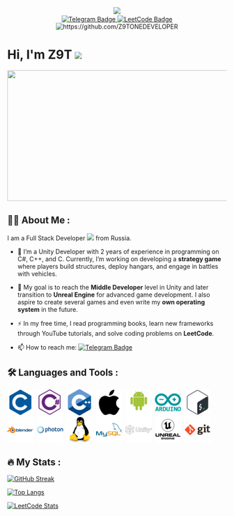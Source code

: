 
<div id="header" align="center">
  <img src="https://media2.giphy.com/media/v1.Y2lkPTc5MGI3NjExZjVmb3cwNmg0eTUyOHkxZmlyNDNjeTl6dHdiaDA0a2Nvb3lyeGo3NSZlcD12MV9pbnRlcm5hbF9naWZfYnlfaWQmY3Q9Zw/78XCFBGOlS6keY1Bil/giphy.webp" width="300"/>
</div>
<div id="badges" align="center">
  <a href="https://t.me/Z9TOWNER">
    <img src="https://img.shields.io/badge/Telegram-blue?logo=telegram&logoColor=white&style=for-the-badge" alt="Telegram Badge"/>
  </a>
  <a href="https://leetcode.com/u/Z9towner">
    <img src="https://img.shields.io/badge/Leetcode-black?logo=leetcode&logoColor=dark&style=for-the-badge" alt="LeetCode Badge"/>
  </a>
</div>
<div id="VIEWS" align="center">
  <img src="https://komarev.com/ghpvc/?username=Z9TONEDEVELOPER&style=flat-square&color=blue" alt="https://github.com/Z9TONEDEVELOPER"/>
</div>
<h1>
  Hi, I'm Z9T
  <img src="https://media.giphy.com/media/hvRJCLFzcasrR4ia7z/giphy.gif" width="30px"/>
</h1>
<div align="center">
  <img src="https://media2.giphy.com/media/v1.Y2lkPTc5MGI3NjExZm96ZGZ5d25xZHAweHBpdGVsZGVqNnFpenQ3MHR1YWF5a3o1bzVvYiZlcD12MV9pbnRlcm5hbF9naWZfYnlfaWQmY3Q9Zw/11kEuHSQAXXiGQ/giphy.webp" width="600" height="300"/>
</div>

## :man_technologist: About Me :
I am a Full Stack Developer <img src="https://media.giphy.com/media/WUlplcMpOCEmTGBtBW/giphy.gif" width="30"> from Russia.
- :telescope: I’m a Unity Developer with 2 years of experience in programming on C#, C++, and C. Currently, I’m working on developing a **strategy game** where players build structures, deploy hangars, and engage in battles with vehicles.

- :seedling: My goal is to reach the **Middle Developer** level in Unity and later transition to **Unreal Engine** for advanced game development. I also aspire to create several games and even write my **own operating system** in the future.

- :zap: In my free time, I read programming books, learn new frameworks through YouTube tutorials, and solve coding problems on **LeetCode**.

- :mailbox: How to reach me: [![Telegram Badge](https://img.shields.io/badge/-z9towner-blue?style=flat&logo=telegram&logoColor=white)](https://t.me/Z9TOWNER)
## :hammer_and_wrench: Languages and Tools :
<div>
  <img src="https://raw.githubusercontent.com/devicons/devicon/ca28c779441053191ff11710fe24a9e6c23690d6/icons/c/c-plain.svg" title="C" alt="C" width="60" height="60"/>&nbsp;
  <img src="https://raw.githubusercontent.com/devicons/devicon/ca28c779441053191ff11710fe24a9e6c23690d6/icons/csharp/csharp-line.svg"  title="csharp" alt="csharp" width="60" height="60"/>&nbsp;
  <img src="https://raw.githubusercontent.com/devicons/devicon/ca28c779441053191ff11710fe24a9e6c23690d6/icons/cplusplus/cplusplus-original.svg" title="cplusplus" alt="cplusplus" width="60" height="60"/>&nbsp;
  <img src="https://raw.githubusercontent.com/devicons/devicon/ca28c779441053191ff11710fe24a9e6c23690d6/icons/apple/apple-original.svg" title="Apple" alt="Apple" width="60" height="60"/>&nbsp;
  <img src="https://raw.githubusercontent.com/devicons/devicon/ca28c779441053191ff11710fe24a9e6c23690d6/icons/android/android-original-wordmark.svg" title="Android" alt="Android" width="60" height="60"/>&nbsp;
  <img src="https://raw.githubusercontent.com/devicons/devicon/ca28c779441053191ff11710fe24a9e6c23690d6/icons/arduino/arduino-original-wordmark.svg" title="arduino" alt="arduino" width="60" height="60"/>&nbsp;
  <img src="https://raw.githubusercontent.com/devicons/devicon/ca28c779441053191ff11710fe24a9e6c23690d6/icons/bash/bash-original.svg" title="bash" alt="bash" width="60" height="60"/>&nbsp;
  <img src="https://raw.githubusercontent.com/devicons/devicon/ca28c779441053191ff11710fe24a9e6c23690d6/icons/blender/blender-original-wordmark.svg" title="blender" alt="blender " width="60" height="60"/>&nbsp;
  <img src="https://raw.githubusercontent.com/devicons/devicon/ca28c779441053191ff11710fe24a9e6c23690d6/icons/photonengine/photonengine-original.svg" title="photonengine" alt="photonengine" width="60" height="60"/>&nbsp;
  <img src="https://raw.githubusercontent.com/devicons/devicon/ca28c779441053191ff11710fe24a9e6c23690d6/icons/linux/linux-original.svg" title="linux"  alt="linux" width="60" height="60"/>&nbsp;
  <img src="https://raw.githubusercontent.com/devicons/devicon/ca28c779441053191ff11710fe24a9e6c23690d6/icons/mysql/mysql-original-wordmark.svg" title="MySQL"  alt="MySQL" width="60" height="60"/>&nbsp;
  <img src="https://raw.githubusercontent.com/devicons/devicon/ca28c779441053191ff11710fe24a9e6c23690d6/icons/unity/unity-line-wordmark.svg" title="unity" alt="unity" width="60" height="60"/>&nbsp;
  <img src="https://raw.githubusercontent.com/devicons/devicon/ca28c779441053191ff11710fe24a9e6c23690d6/icons/unrealengine/unrealengine-original-wordmark.svg" title="unrealengine" alt="unrealengine" width="60" height="60"/>&nbsp;
  <img src="https://github.com/devicons/devicon/blob/master/icons/git/git-original-wordmark.svg" title="Git" **alt="Git" width="60" height="60"/>
</div>

## :fire: My Stats :
[![GitHub Streak](https://github-readme-streak-stats.herokuapp.com?user=Z9TONEDEVELOPER&theme=dark&hide_border=true&border_radius=5&short_numbers=true&date_format=M%20j%5B%2C%20Y%5D)](https://git.io/streak-stats)

[![Top Langs](https://github-readme-stats.vercel.app/api/top-langs/?username=Z9TONEDEVELOPER&layout=compact&theme=vision-friendly-dark)](https://github.com/anuraghazra/github-readme-stats)

[![LeetCode Stats](https://leetcard.jacoblin.cool/Z9towner?theme=dark&font=Montserrat&ext=heatmap&ext=activity)](https://leetcode.com/Z9towner/)

